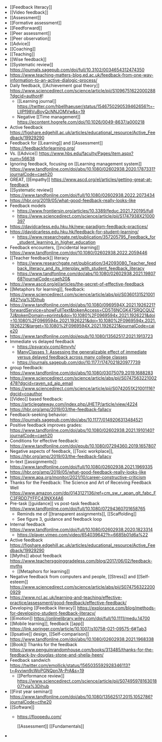 - [[Feedback literacy]]
- [[Video feedback]]
- [[Assessment]]
- [[Formative assessment]]
- [[Feedforward]]
- [[Peer assessment]]
- [[Peer observation]]
- [[Advice]]
- [[Coaching]]
- [[Teaching]]
- [[Wise feedback]]
- [[Systematic review]] https://journals.sagepub.com/doi/full/10.3102/0034654312474350
- https://www.teaching-matters-blog.ed.ac.uk/feedback-from-one-way-information-to-an-active-dialogic-process/
- Daily feedback, [[Achievement goal theory]] https://www.sciencedirect.com/science/article/pii/S1096751622000288?dgcid=author#!
	- [[Learning journal]] https://twitter.com/hbellhaeuser/status/1546750290539462656?t=-LIlPf98VuBoyQcNNJOMVw&s=19
	- Negative [[Time management]] https://econtent.hogrefe.com/doi/10.1026/0049-8637/a000218
- Active feedback https://figshare.edgehill.ac.uk/articles/educational_resource/Active_Feedback/19929290
- Feedback for [[Learning]] and [[Assessment]] https://feedbackforlearning.org/
- Vs. [[Advice]] https://www.hbs.edu/faculty/Pages/item.aspx?num=56638
- Ignoring feedback, focusing on [[Learning management system]] https://www.tandfonline.com/doi/abs/10.1080/02602938.2020.1787331?journalCode=caeh20
- GREAT, [[Empathy]] https://www.ascd.org/el/articles/getting-great-at-feedback
- [[Systematic review]] https://www.tandfonline.com/doi/full/10.1080/02602938.2022.2073434
- https://hbr.org/2019/05/what-good-feedback-really-looks-like
- Feedback models
	- https://www.frontiersin.org/articles/10.3389/feduc.2021.720195/full
	- https://www.sciencedirect.com/science/article/pii/S1747938X21000397
- https://davidcarless.edu.hku.hk/new-paradigm-feedback-practices/
- https://davidcarless.edu.hku.hk/feedback-for-student-learning/
	- https://www.researchgate.net/publication/357205795_Feedback_for_student_learning_in_higher_education
- Feedback encounters, [[incidental learning]] https://www.tandfonline.com/doi/10.1080/02602938.2022.2059446
- [[Teacher feedback]] literacy
	- https://www.researchgate.net/publication/342093080_Teacher_feedback_literacy_and_its_interplay_with_student_feedback_literacy
	- https://www.tandfonline.com/doi/abs/10.1080/02602938.2021.1980768?journalCode=caeh20&
- https://www.ascd.org/el/articles/the-secret-of-effective-feedback
- [[Metaphors for learning]], feedback: https://www.sciencedirect.com/science/article/abs/pii/S0360131521001482?via%3Dihub
- https://www.tandfonline.com/doi/abs/10.1080/0969594X.2021.1926221?forwardService=showFullText&tokenAccess=CD5T6NCGK47SRQCQUZ7J&tokenDomain=eprints&doi=10.1080%2F0969594x.2021.1926221&doi=10.1080%2F0969594x.2021.1926221&doi=10.1080%2F0969594x.2021.1926221&target=10.1080%2F0969594X.2021.1926221&journalCode=caie20
- https://www.tandfonline.com/doi/epub/10.1080/13562517.2021.1913723
- Immediate vs delayed feedback
	- https://psyarxiv.com/4mvyh/
	- [ManyClasses 1: Assessing the generalizable effect of immediate versus delayed feedback across many college classes](https://osf.io/preprints/psyarxiv/4mvyh_v1)
	- https://journals.sagepub.com/doi/10.1177/1747021820977739
- group feedback: https://www.tandfonline.com/doi/abs/10.1080/03075079.2019.1688283
- https://www.sciencedirect.com/science/article/abs/pii/S0747563221002478?dgcid=raven_sd_aip_email
- https://www.sciencedirect.com/science/article/pii/S0742051X21001116?dgcid=coauthor
- [[Video]] based feedback: https://articlegateway.com/index.php/JHETP/article/view/4224
- https://hbr.org/amp/2019/03/the-feedback-fallacy
- Feedback-seeking behavior: https://journals.sagepub.com/doi/abs/10.1177/0149206313484521
- Positive feedback improves grades: https://www.tandfonline.com/doi/abs/10.1080/02602938.2021.1910140?journalCode=caeh20
- Conditions for effective feedback: https://www.tandfonline.com/doi/epub/10.1080/07294360.2019.1657807
- Negative aspects of feedback, [[Toxic workplace]], https://hbr.org/amp/2019/03/the-feedback-fallacy
- In-text [[assignments]]: https://www.tandfonline.com/doi/full/10.1080/02602938.2021.1969335
- https://hbr.org/amp/2019/05/what-good-feedback-really-looks-like
- https://www.apa.org/monitor/2021/10/career-constructive-criticism
- Thanks for the Feedback: The Science and Art of Receiving Feedback Well https://www.amazon.com/dp/0143127136/ref=cm_sw_r_apan_glt_fabc_FC3FRDD7YFFC43NXX4A6
- Pre-task [[guidance]] vs post-task feedback https://www.tandfonline.com/doi/full/10.1080/07294360701658765
	- Reminds me of [[transparent assignments]], [[Scaffolding]]
	- See figure 3, guidance and feedback loop
- Internal feedback https://www.tandfonline.com/doi/full/10.1080/02602938.2020.1823314
	- https://player.vimeo.com/video/654039642?h=6685b01d6a%22
- Active feedback https://figshare.edgehill.ac.uk/articles/educational_resource/Active_Feedback/19929290
- [[Myths]] about feedback https://www.teachersgoinggradeless.com/blog/2017/06/02/feedback-myths
	- [[Metaphors for learning]]
- Negative feedback from computers and people, [[Stress]] and [[Self-esteem]] https://www.sciencedirect.com/science/article/abs/pii/S0747563222000929
- https://www.ncl.ac.uk/learning-and-teaching/effective-practice/assessment/good-feedback/effective-feedback/
- Developing [[Feedback literacy]] https://explorance.com/blog/methods-for-developing-student-feedback-literacy/
- [[Emotion]] https://onlinelibrary.wiley.com/doi/full/10.1111/medu.14700
- [[Mobile learning]], feedback [[app]] https://link.springer.com/article/10.1007/s10758-021-09575-6#Tab3
- [[Ipsative]] design, [[Self-comparison]] https://www.tandfonline.com/doi/abs/10.1080/02602938.2021.1968338
- [[Book]] Thanks for the feedback https://www.penguinrandomhouse.com/books/313485/thanks-for-the-feedback-by-douglas-stone-and-sheila-heen/
- Feedback sandwich https://twitter.com/emollick/status/1565035592928346113?t=4yviwn9cWoPGNQpn7A-PrA&s=19
	- [[Performance review]] https://www.sciencedirect.com/science/article/pii/S0749597816301807?via%3Dihub
- [[First year seminar]] https://www.tandfonline.com/doi/abs/10.1080/13562517.2015.1052786?journalCode=cthe20
- [[Software]]
	- https://floopedu.com/
	  
	  [[Assessment]] [[Fundamentals]]
-